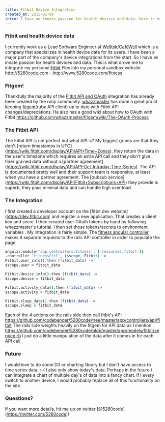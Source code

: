 ```yaml
---
title: Fitbit Device Integration
created_at: 2015-01-09
intro: I have an innate passion for health devices and data. Here is my Ruby on Rails / AngularJS 1.x integration.
---
```


### Fitbit and health device data
I currently work as a Lead Software Engineer at
[Welltok](http://welltok.com)/[CaféWell](https://cafewell.com) which is a
company that specializes in health device data for its users.  I have been a
major part of the company's device integrations from the start.  So I have an
innate passion for health devices and data.  This is what drove me to integrate
my personal [Fitbit](http://fitbit.com) Flex into my personal sandbox website
http://5280code.com - http://www.5280code.com/fitness

### Fitgem!
Thankfully the majority of the
[Fitbit API and OAuth](https://wiki.fitbit.com/display/API/Fitbit+API)
integration has already been created by the ruby community.
[whazzmaster](https://github.com/whazzmaster) has done a great job at keeping
[fitgem](https://github.com/whazzmaster/fitgem)(ruby API client) up to date with
Fitbit API changes/deprecations. He also has a good wiki about how to OAuth with
Fitbit https://github.com/whazzmaster/fitgem/wiki/The-OAuth-Process

### The Fitbit API
The Fitbit API is not perfect but what API is? My biggest gripes are that they
don't [return timestamps in UTC]
(https://wiki.fitbit.com/display/API/API+Time+Zones), they return the data in
the user's timezone which requires an extra API call and they don't give finer
grained data without a [partner agreement]
(https://wiki.fitbit.com/display/API/API-Get-Intraday-Time-Series). The API is
documented pretty well and their support team is responsive, at least when you
have a partner agreement. The [pubsub service]
(https://wiki.fitbit.com/display/API/Fitbit+Subscriptions+API) they provide is
superb, they pass minimal data and can handle high user load.

### The Integration
I first created a developer account on the [fitbit dev website]
(https://dev.fitbit.com) and register a new application. That creates a client
key and secre. I then created user OAuth tokens by hand by following
whazzmaster's tutorial. I then set those tokens/secrets to environment variables
. My integration is fairly simple. The [fitness angular controller](https://github.com/codebender/5280code/blob/master/app/assets/javascripts/angular/app/controllers/fitness_ctrl.coffee)
makes 4 separate requests to the rails API controller in order to populate the
page.

```coffeescript
angular.module('app.controllers.fitness', ['resources.fitbit'])
.controller 'fitnessCtrl', ($scope, Fitbit) ->
Fitbit.user_info().then (fitbit_data) ->
$scope.user = fitbit_data

Fitbit.device_info().then (fitbit_data) ->
$scope.device = fitbit_data

Fitbit.activity_data().then (fitbit_data) ->
$scope.activity = fitbit_data

Fitbit.sleep_data().then (fitbit_data) ->
$scope.sleep = fitbit_data
```
Each of the 4 actions on the rails side then call fitbit's API
https://github.com/codebender/5280code/tree/master/app/controllers/api/fitbit
The rails side weights heavily on the fitgem for API data as I mention
https://github.com/codebender/5280code/blob/master/app/models/fitbit/service.rb
I just do a little manipulation of the data after it comes in for each API call.

### Future
I would love to do some D3 or charting library but I don't have access to time
series data. :-( I also only show today's data. Perhaps in the future I can
integrate a chart of multiple day's of data into a fancy chart. If I every
switch to another device, I would probably replace all of this functionality on
the site.

### Questions?
If you want more details, hit me up on twitter [@5280code]
(https://twitter.com/5280code)!

